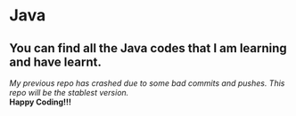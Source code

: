 # Java

## You can find all the Java codes that I am learning and have learnt.

<i>My previous repo has crashed due to some bad commits and pushes. This repo will be the stablest version.</i><br>
**Happy Coding!!!**
